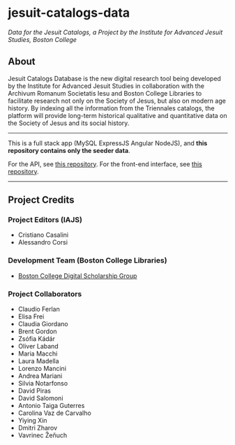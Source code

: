 # jesuit-catalogs-data

*Data for the Jesuit Catalogs, a Project by the Institute for Advanced Jesuit Studies, Boston College*

## About

Jesuit Catalogs Database is the new digital research tool being developed by the Institute for Advanced Jesuit Studies in collaboration with the Archivum Romanum Societatis Iesu and Boston College Libraries to facilitate research not only on the Society of Jesus, but also on modern age history. By indexing all the information from the Triennales catalogs, the platform will provide long-term historical qualitative and quantitative data on the Society of Jesus and its social history.

---

This is a full stack app (MySQL ExpressJS Angular NodeJS), and **this repository contains only the seeder data**.

For the API, see [this repository](https://github.com/BCDigSchol/jesuit-catalogs-server). For the front-end interface, see [this repository](https://github.com/BCDigSchol/jesuit-catalogs-client).

---

## Project Credits

### Project Editors (IAJS)

* Cristiano Casalini
* Alessandro Corsi

### Development Team (Boston College Libraries)

* [Boston College Digital Scholarship Group](https://ds.bc.edu/)

### Project Collaborators

* Claudio Ferlan
* Elisa Frei
* Claudia Giordano
* Brent Gordon
* Zsófia Kádár
* Oliver Laband
* Maria Macchi
* Laura Madella
* Lorenzo Mancini
* Andrea Mariani
* Silvia Notarfonso
* David Piras
* David Salomoni
* Antonio Taiga Guterres
* Carolina Vaz de Carvalho
* Yiying Xin
* Dmitri Zharov
* Vavrinec Žeňuch